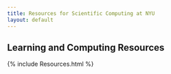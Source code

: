 ```yaml
---
title: Resources for Scientific Computing at NYU
layout: default
---
```

## Learning and Computing Resources

{% include Resources.html %}
